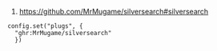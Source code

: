 
1. https://github.com/MrMugame/silversearch#silversearch

```space-lua
config.set("plugs", {
  "ghr:MrMugame/silversearch"
  })
```